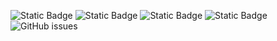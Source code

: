 ![Static Badge](https://img.shields.io/badge/blacklists-61-000000) ![Static Badge](https://img.shields.io/badge/blacklisted-2953007-cc0000) ![Static Badge](https://img.shields.io/badge/whitelisted-2250-00CC00) ![Static Badge](https://img.shields.io/badge/streaming_blacklist-28107-000000) ![GitHub issues](https://img.shields.io/github/issues/fabriziosalmi/blacklists)
